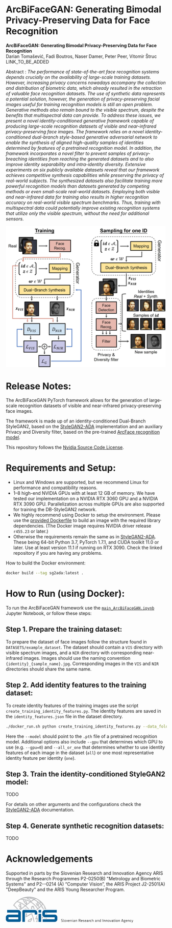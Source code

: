 # ArcBiFaceGAN: Generating Bimodal Privacy-Preserving Data for Face Recognition

**ArcBiFaceGAN: Generating Bimodal Privacy-Preserving Data for Face Recognition**<br>
Darian Tomašević, Fadi Boutros, Naser Damer, Peter Peer, Vitomir Štruc<br>
LINK_TO_BE_ADDED<br>

Abstract : *The performance of state-of-the-art face recognition systems depends crucially on the availability of
large-scale training datasets. However, increasing privacy concerns nowadays accompany the collection
and distribution of biometric data, which already resulted in the retraction of valuable face recognition
datasets. The use of synthetic data represents a potential solution, however, the generation of privacy-preserving facial images useful for training recognition models is still an open problem. Generative methods
also remain bound to the visible spectrum, despite the benefits that multispectral data can provide. To
address these issues, we present a novel identity-conditioned generative framework capable of producing
large-scale recognition datasets of visible and near-infrared privacy-preserving face images. The framework
relies on a novel identity-conditioned dual-branch style-based generative adversarial network to enable the
synthesis of aligned high-quality samples of identities determined by features of a pretrained recognition
model. In addition, the framework incorporates a novel filter to prevent samples of privacy-breaching
identities from reaching the generated datasets and to also improve identity separability and intra-identity
diversity. Extensive experiments on six publicly available datasets reveal that our framework achieves
competitive synthesis capabilities while preserving the privacy of real-world subjects. The synthesized
datasets also facilitate training more powerful recognition models than datasets generated by competing
methods or even small-scale real-world datasets. Employing both visible and near-infrared data for training
also results in higher recognition accuracy on real-world visible spectrum benchmarks. Thus, training
with multispectral data could potentially improve existing recognition systems that utilize only the visible
spectrum, without the need for additional sensors.*


<img src="./docs/ArcBiFaceGAN_framework.jpg" alt="ArcBiFaceGAN_framework" width="500"/>

# Release Notes: 

The ArcBiFaceGAN PyTorch framework allows for the generation of large-scale recognition datasets of visible and near-infrared privacy-preserving face images. 

The framework is made up of an identity-conditioned Dual-Branch StyleGAN2, based on the [StyleGAN2-ADA](https://github.com/NVlabs/stylegan2-ada-pytorch) implementation and an auxiliary Privacy and Diversity filter, based on the pre-trained [ArcFace recognition model](https://github.com/chenggongliang/arcface).

This repository follows the [Nvidia Source Code License](https://nvlabs.github.io/stylegan2-ada-pytorch/license.html).

# Requirements and Setup:

* Linux and Windows are supported, but we recommend Linux for performance and compatibility reasons.
* 1&ndash;8 high-end NVIDIA GPUs with at least 12 GB of memory. We have tested our implementation on a NVIDIA RTX 3060 GPU and a NVIDIA RTX 3090 GPU. Parallelization across multiple GPUs are also supported for training the DB-StyleGAN2 network.
* We highly recommend using Docker to setup the environment. Please use the [provided Dockerfile](./Dockerfile) to build an image with the required library dependencies. (The Docker image requires NVIDIA driver release `r455.23` or later.)
* Otherwise the requirements remain the same as in  [StyleGAN2-ADA](https://github.com/NVlabs/stylegan2-ada-pytorch). These being 64-bit Python 3.7, PyTorch 1.7.1, and CUDA toolkit 11.0 or later. Use at least version 11.1 if running on RTX 3090. Check the linked repository if you are having any problems.


How to build the Docker environment: 
```.bash
docker build --tag sg2ada:latest .
```

# How to Run (using Docker): 
To run the ArcBiFaceGAN framework use the [`main_ArcBiFaceGAN.ipynb`](main_ArcBiFaceGAN.ipynb) Jupyter Notebook, or follow these steps:

## Step 1. Prepare the training dataset:

To prepare the dataset of face images follow the structure found in `DATASETS/example_dataset`. The dataset should contain a `VIS` directory with visible spectrum images, and a `NIR` directory with corresponding near-infrared images. 
Images should use the naming convention `{identity}_{sample_name}.jpg`. Corresponding images in the `VIS` and `NIR` directories should share the same name. 

## Step 2. Add identity features to the training dataset:

To create identity features of the training images use the script `create_training_identity_features.py`. The identity features are saved in the `identity_features.json` file in the dataset directory.

```.bash
./docker_run.sh python create_training_identity_features.py --data_folder="DATASETS/example_dataset" --model={path_to_recognition_model}
```

Here the `--model` should point to the `.pth` file of a pretrained recognition model.
Additional options also include `--gpu` that determines which GPU to use (e.g. `--gpu=0`) and `--all_or_one` that determines whether to use identity features of each image in the dataset (`all`) or one most representative identity feature per identity (`one`). 

## Step 3. Train the identity-conditioned StyleGAN2 model:

TODO 

For details on other arguments and the configurations check the [StyleGAN2-ADA](https://github.com/NVlabs/stylegan2-ada-pytorch) documentation.


## Step 4. Generate synthetic recognition datasets: <br>

TODO



# Acknowledgements

Supported in parts by the Slovenian Research and Innovation Agency ARIS through the Research Programmes P2-0250(B) "Metrology and Biometric Systems" and P2--0214 (A) “Computer Vision”, the ARIS Project J2-2501(A) "DeepBeauty" and the ARIS Young Researcher Program.

<img src="./docs/ARIS_logo_eng_resized.jpg" alt="ARIS_logo_eng_resized" width="400"/>
